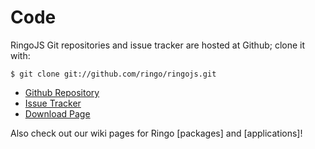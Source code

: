# Code

RingoJS Git repositories and issue tracker are hosted at Github; clone it with:

    $ git clone git://github.com/ringo/ringojs.git

  * [Github Repository](http://github.com/ringo/ringojs)
  * [Issue Tracker](http://github.com/ringo/ringojs/issues)
  * [Download Page](http://github.com/ringo/ringojs/downloads)

Also check out our wiki pages for Ringo [packages] and [applications]!

